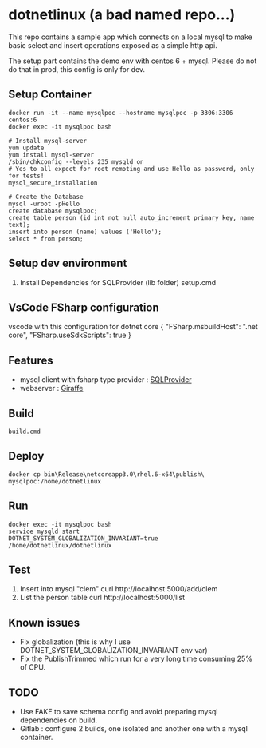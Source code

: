 # dotnetlinux (a bad named repo...)

This repo contains a sample app which connects on a local mysql to make basic select and insert operations exposed as a simple http api.

The setup part contains the demo env with centos 6 + mysql. Please do not do that in prod, this config is only for dev.

## Setup Container
    docker run -it --name mysqlpoc --hostname mysqlpoc -p 3306:3306 centos:6 
    docker exec -it mysqlpoc bash

    # Install mysql-server
    yum update
    yum install mysql-server
    /sbin/chkconfig --levels 235 mysqld on
    # Yes to all expect for root remoting and use Hello as password, only for tests!
    mysql_secure_installation
  
    # Create the Database
    mysql -uroot -pHello
    create database mysqlpoc;
    create table person (id int not null auto_increment primary key, name text);
    insert into person (name) values ('Hello');
    select * from person;
	
## Setup dev environment
1. Install Dependencies for SQLProvider (lib folder)
    setup.cmd

## VsCode FSharp configuration
vscode with this configuration for dotnet core
    {
      "FSharp.msbuildHost": ".net core",
      "FSharp.useSdkScripts": true
    }

## Features
 - mysql client with fsharp type provider : [SQLProvider](https://github.com/fsprojects/SQLProvider/tree/master/tests/SqlProvider.Core.Tests/MySql)
 - webserver : [Giraffe](https://github.com/giraffe-fsharp/Giraffe)
	
## Build
    build.cmd
  
## Deploy
    docker cp bin\Release\netcoreapp3.0\rhel.6-x64\publish\ mysqlpoc:/home/dotnetlinux
  
## Run
    docker exec -it mysqlpoc bash
    service mysqld start
    DOTNET_SYSTEM_GLOBALIZATION_INVARIANT=true /home/dotnetlinux/dotnetlinux
    
## Test
1. Insert into mysql "clem"
    curl http://localhost:5000/add/clem
2. List the person table
    curl http://localhost:5000/list
  
## Known issues
- Fix globalization (this is why I use DOTNET_SYSTEM_GLOBALIZATION_INVARIANT env var)
- Fix the PublishTrimmed which run for a very long time consuming 25% of CPU. 

## TODO
- Use FAKE to save schema config and avoid preparing mysql dependencies on build.
- Gitlab : configure 2 builds, one isolated and another one with a mysql container.
